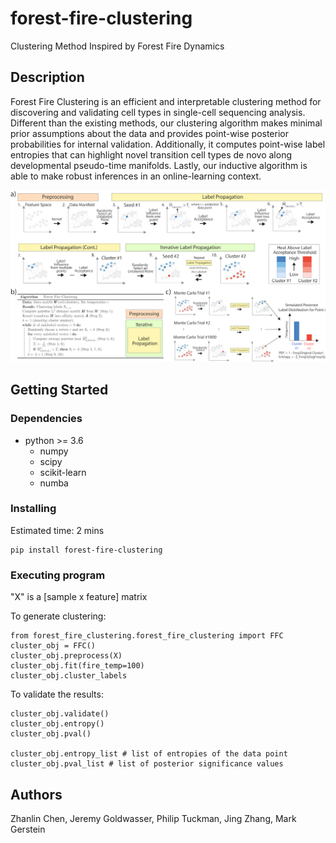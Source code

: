 # forest-fire-clustering


Clustering Method Inspired by Forest Fire Dynamics

## Description

Forest Fire Clustering is an efficient and interpretable clustering method for discovering and validating cell types in single-cell sequencing analysis. Different than the existing methods, our clustering algorithm makes minimal prior assumptions about the data and provides point-wise posterior probabilities for internal validation. Additionally, it computes point-wise label entropies that can highlight novel transition cell types de novo along developmental pseudo-time manifolds. Lastly, our inductive algorithm is able to make robust inferences in an online-learning context.

![Algorithm Overview](figures/figure1.png)

## Getting Started

### Dependencies

* python >= 3.6
    * numpy
    * scipy
    * scikit-learn
    * numba


### Installing 

Estimated time: 2 mins

```
pip install forest-fire-clustering
```

### Executing program

"X" is a [sample x feature] matrix

To generate clustering:

```
from forest_fire_clustering.forest_fire_clustering import FFC
cluster_obj = FFC()
cluster_obj.preprocess(X)
cluster_obj.fit(fire_temp=100)
cluster_obj.cluster_labels
```

To validate the results:

```
cluster_obj.validate()
cluster_obj.entropy()
cluster_obj.pval()

cluster_obj.entropy_list # list of entropies of the data point
cluster_obj.pval_list # list of posterior significance values

```


## Authors

Zhanlin Chen, Jeremy Goldwasser, Philip Tuckman, Jing Zhang, Mark Gerstein




